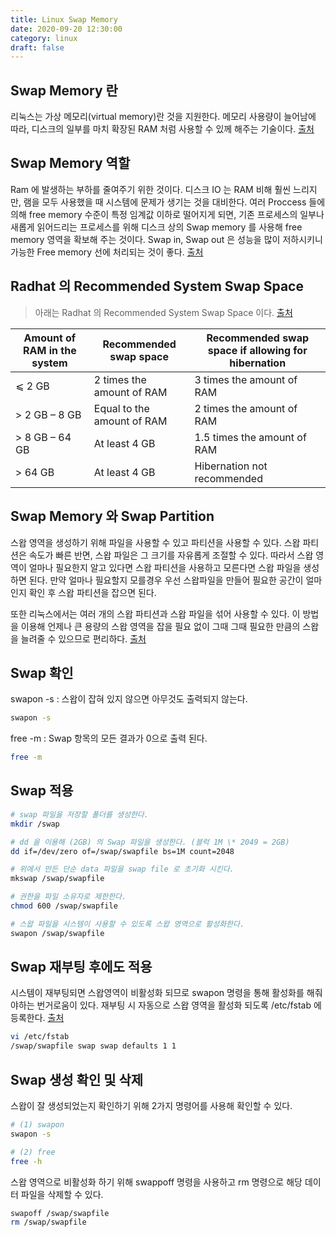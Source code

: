 ```yaml
---
title: Linux Swap Memory
date: 2020-09-20 12:30:00
category: linux
draft: false
---
```


## Swap Memory 란

리눅스는 가상 메모리(virtual memory)란 것을 지원한다. 메모리 사용량이 늘어남에 따라,
디스크의 일부를 마치 확장된 RAM 처럼 사용할 수 있께 해주는 기술이다.
[출처](<https://3dmpengines.tistory.com/1663#:~:text=%EB%A6%AC%EB%88%85%EC%8A%A4%EB%8A%94%20%EA%B0%80%EC%83%81%20%EB%A9%94%EB%AA%A8%EB%A6%AC(virtual%20memory)%EB%9E%80%20%EA%B2%83%EC%9D%84%20%EC%A7%80%EC%9B%90%ED%95%9C%EB%8B%A4.&text=%EC%9D%B4%EB%A0%87%EB%93%AF%20%EA%B0%80%EC%83%81%EC%A0%81%EC%9D%B8%20%EB%A9%94%EB%AA%A8%EB%A6%AC%EB%A1%9C,%EB%B0%94%EA%BF%94%EC%B9%98%EA%B8%B0%EB%A5%BC%20%ED%95%9C%EB%8B%A4%EB%8A%94%20%EB%9C%BB>)

## Swap Memory 역할

Ram 에 발생하는 부하를 줄여주기 위한 것이다.
디스크 IO 는 RAM 비해 훨씬 느리지만, 램을 모두 사용했을 때 시스템에 문제가 생기는 것을 대비한다.
여러 Proccess 들에 의해 free memory 수준이 특정 임계값 이하로 떨어지게 되면, 기존 프로세스의 일부나 새롭게 읽어드리는 프로세스를 위해
디스크 상의 Swap memory 를 사용해 free memory 영역을 확보해 주는 것이다.
Swap in, Swap out 은 성능을 많이 저하시키니 가능한 Free memory 선에 처리되는 것이 좋다.
[출처](https://spr2ad.tistory.com/130)

## Radhat 의 Recommended System Swap Space

> 아래는 Radhat 의 Recommended System Swap Space 이다. [출처](https://access.redhat.com/documentation/en-us/red_hat_enterprise_linux/7/html/storage_administration_guide/ch-swapspace)

| Amount of RAM in the system | Recommended swap space     | Recommended swap space if allowing for hibernation |
| --------------------------- | -------------------------- | -------------------------------------------------- |
| ⩽ 2 GB                      | 2 times the amount of RAM  | 3 times the amount of RAM                          |
| > 2 GB – 8 GB               | Equal to the amount of RAM | 2 times the amount of RAM                          |
| > 8 GB – 64 GB              | At least 4 GB              | 1.5 times the amount of RAM                        |
| > 64 GB                     | At least 4 GB              | Hibernation not recommended                        |

## Swap Memory 와 Swap Partition

스왑 영역을 생성하기 위해 파일을 사용할 수 있고 파티션을 사용할 수 있다.
스왑 파티션은 속도가 빠른 반면, 스왑 파일은 그 크기를 자유롭게 조절할 수 있다.
따라서 스왑 영역이 얼마나 필요한지 알고 있다면 스왑 파티션을 사용하고 모른다면 스왑 파일을 생성하면 된다.
만약 얼마나 필요할지 모를경우 우선 스왑파일을 만들어 필요한 공간이 얼마인지 확인 후 스왑 파티션을 잡으면 된다.

또한 리눅스에서는 여러 개의 스왑 파티션과 스왑 파일을 섞어 사용할 수 있다.
이 방법을 이용해 언제나 큰 용량의 스왑 영역을 잡을 필요 없이 그때 그때 필요한 만큼의 스왑을 늘려줄 수 있으므로 편리하다.
[출처](https://spr2ad.tistory.com/130)

## Swap 확인

swapon -s : 스왑이 잡혀 있지 않으면 아무것도 출력되지 않는다.

```bash
swapon -s
```

free -m : Swap 항목의 모든 결과가 0으로 출력 된다.

```bash
free -m
```

## Swap 적용

```bash
# swap 파일을 저장할 폴더를 생성한다.
mkdir /swap

# dd 을 이용해 (2GB) 의 Swap 파일을 생성한다. (블럭 1M \* 2049 = 2GB)
dd if=/dev/zero of=/swap/swapfile bs=1M count=2048

# 위에서 만든 단순 data 파일을 swap file 로 초기화 시킨다.
mkswap /swap/swapfile

# 권한을 파일 소유자로 제한한다.
chmod 600 /swap/swapfile

# 스왑 파일을 시스템이 사용할 수 있도록 스왑 영역으로 활성화한다.
swapon /swap/swapfile
```

## Swap 재부팅 후에도 적용

시스템이 재부팅되면 스왑영역이 비활성화 되므로 swapon 명령을 통해 활성화를 해줘야하는 번거로움이 있다.
재부팅 시 자동으로 스왑 영역을 활성화 되도록 /etc/fstab 에 등록한다.
[출처](https://devanix.tistory.com/311)

```bash
vi /etc/fstab
/swap/swapfile swap swap defaults 1 1
```

## Swap 생성 확인 및 삭제

스왑이 잘 생성되었는지 확인하기 위해 2가지 명령어를 사용해 확인할 수 있다.

```bash
# (1) swapon
swapon -s

# (2) free
free -h
```

스왑 영역으로 비활성화 하기 위해 swappoff 명령을 사용하고
rm 명령으로 해당 데이터 파일을 삭제할 수 있다.

```bash
swapoff /swap/swapfile
rm /swap/swapfile
```
